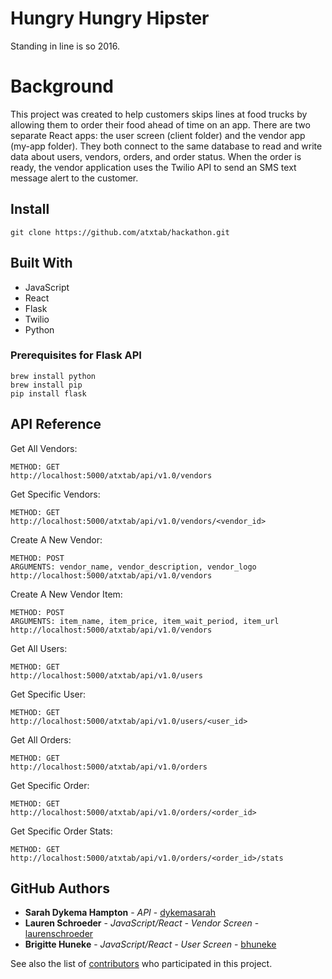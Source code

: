 # Hungry Hungry Hipster

Standing in line is so 2016.

# Background

This project was created to help customers skips lines at food trucks by allowing them to order their food ahead of time on an app. There are two separate React apps: the user screen (client folder) and the vendor app (my-app folder). They both connect to the same database to read and write data about users, vendors, orders, and order status. When the order is ready, the vendor application uses the Twilio API to send an SMS text message alert to the customer.


## Install

```
git clone https://github.com/atxtab/hackathon.git
```

## Built With

* JavaScript
* React
* Flask
* Twilio
* Python

### Prerequisites for Flask API

```
brew install python
brew install pip
pip install flask
```

## API Reference

Get All Vendors:
```
METHOD: GET
http://localhost:5000/atxtab/api/v1.0/vendors
```

Get Specific Vendors:
```
METHOD: GET
http://localhost:5000/atxtab/api/v1.0/vendors/<vendor_id>
```

Create A New Vendor:
```
METHOD: POST
ARGUMENTS: vendor_name, vendor_description, vendor_logo
http://localhost:5000/atxtab/api/v1.0/vendors
```

Create A New Vendor Item:
```
METHOD: POST
ARGUMENTS: item_name, item_price, item_wait_period, item_url
http://localhost:5000/atxtab/api/v1.0/vendors
```

Get All Users:
```
METHOD: GET
http://localhost:5000/atxtab/api/v1.0/users
```

Get Specific User:
```
METHOD: GET
http://localhost:5000/atxtab/api/v1.0/users/<user_id>
```

Get All Orders:
```
METHOD: GET
http://localhost:5000/atxtab/api/v1.0/orders
```

Get Specific Order:
```
METHOD: GET
http://localhost:5000/atxtab/api/v1.0/orders/<order_id>
```

Get Specific Order Stats:
```
METHOD: GET
http://localhost:5000/atxtab/api/v1.0/orders/<order_id>/stats
```


## GitHub Authors

* **Sarah Dykema Hampton** - *API* - [dykemasarah](https://github.com/dykemasarah)
* **Lauren Schroeder** - *JavaScript/React - Vendor Screen* - [laurenschroeder](https://github.com/laurenschroeder)
* **Brigitte Huneke** - *JavaScript/React - User Screen* - [bhuneke](https://github.com/bhuneke)




See also the list of [contributors](https://github.com/your/project/contributors) who participated in this project.


